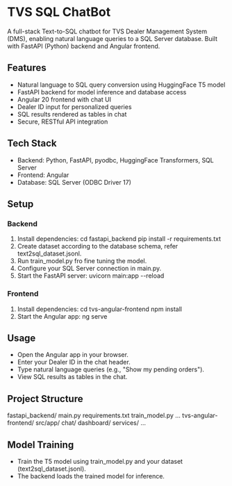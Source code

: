 # TVS SQL ChatBot
 
A full-stack Text-to-SQL chatbot for TVS Dealer Management System (DMS), enabling natural language queries to a SQL Server database. Built with FastAPI (Python) backend and Angular frontend.
 
## Features
 
- Natural language to SQL query conversion using HuggingFace T5 model
- FastAPI backend for model inference and database access
- Angular 20 frontend with chat UI
- Dealer ID input for personalized queries
- SQL results rendered as tables in chat
- Secure, RESTful API integration
 
## Tech Stack
 
- Backend: Python, FastAPI, pyodbc, HuggingFace Transformers, SQL Server
- Frontend: Angular
- Database: SQL Server (ODBC Driver 17)
 
## Setup
 
### Backend
 
1. Install dependencies:
   cd fastapi_backend
   pip install -r requirements.txt
2. Create dataset according to the database schema, refer text2sql_dataset.jsonl.
3. Run train_model.py fro fine tuning the model.
4. Configure your SQL Server connection in main.py.
5. Start the FastAPI server:
   uvicorn main:app --reload
 
### Frontend
 
1. Install dependencies:
   cd tvs-angular-frontend
   npm install
2. Start the Angular app:
   ng serve
 
## Usage
 
- Open the Angular app in your browser.
- Enter your Dealer ID in the chat header.
- Type natural language queries (e.g., "Show my pending orders").
- View SQL results as tables in the chat.
 
## Project Structure
 
fastapi_backend/
  main.py
  requirements.txt
  train_model.py
  ...
tvs-angular-frontend/
  src/app/
    chat/
    dashboard/
    services/
  ...
 
## Model Training
 
- Train the T5 model using train_model.py and your dataset (text2sql_dataset.jsonl).
- The backend loads the trained model for inference.
